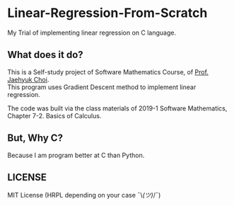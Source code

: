 # Linear-Regression-From-Scratch
My Trial of implementing linear regression on C language.

## What does it do?
This is a Self-study project of Software Mathematics Course, of [Prof. Jaehyuk Choi](https://sites.google.com/site/chjhsoft/).  
This program uses Gradient Descent method to implement linear regression.  
  
The code was built via the class materials of 2019-1 Software Mathematics, Chapter 7-2. Basics of Calculus.  
  
## But, Why C?
Because I am program better at C than Python.  

## LICENSE
MIT License (HRPL depending on your case ¯\\_(ツ)_/¯)  

